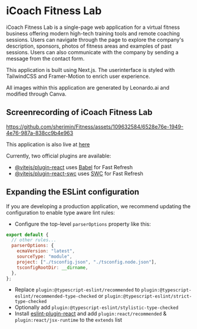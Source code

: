 # iCoach Fitness Lab

iCoach Fitness Lab is a single-page web application for a virtual fitness business offering modern high-tech training tools and remote coaching sessions. Users can navigate through the page to explore the company's description, sponsors, photos of fitness areas and examples of past sessions. Users can also communicate with the company by sending a message from the contact form.

This application is built using Next.js. The userinterface is styled with TailwindCSS and Framer-Motion to enrich user experience. 

All images within this application are generated by Leonardo.ai and modified through Canva.

## Screenrecording of iCoach Fitness Lab

https://github.com/sherimin/Fitness/assets/109632584/6528e76e-1949-4e76-987a-838cc9b4e963


This application is also live at [here](https://fitness-sherimin.vercel.app)







Currently, two official plugins are available:

- [@vitejs/plugin-react](https://github.com/vitejs/vite-plugin-react/blob/main/packages/plugin-react/README.md) uses [Babel](https://babeljs.io/) for Fast Refresh
- [@vitejs/plugin-react-swc](https://github.com/vitejs/vite-plugin-react-swc) uses [SWC](https://swc.rs/) for Fast Refresh

## Expanding the ESLint configuration

If you are developing a production application, we recommend updating the configuration to enable type aware lint rules:

- Configure the top-level `parserOptions` property like this:

```js
export default {
  // other rules...
  parserOptions: {
    ecmaVersion: "latest",
    sourceType: "module",
    project: ["./tsconfig.json", "./tsconfig.node.json"],
    tsconfigRootDir: __dirname,
  },
};
```

- Replace `plugin:@typescript-eslint/recommended` to `plugin:@typescript-eslint/recommended-type-checked` or `plugin:@typescript-eslint/strict-type-checked`
- Optionally add `plugin:@typescript-eslint/stylistic-type-checked`
- Install [eslint-plugin-react](https://github.com/jsx-eslint/eslint-plugin-react) and add `plugin:react/recommended` & `plugin:react/jsx-runtime` to the `extends` list
